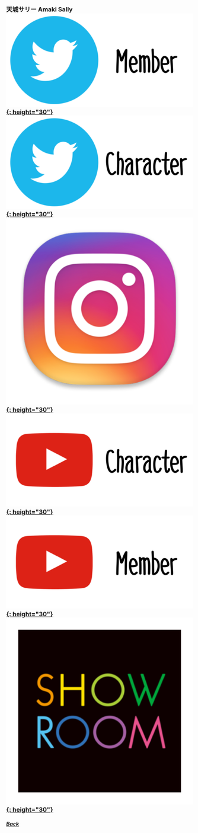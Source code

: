 ### 天城サリー Amaki Sally [![twitter_@sally_amaki](../../../Img/Icon_Twitter_Mem.PNG){: height="30"}](https://twitter.com/sally_amaki) [![twitter_@_fujimasakura](../../../Img/Icon_Twitter_Char.PNG){: height="30"}](https://twitter.com/_fujimasakura) [![instagram_@sallyamaki](../../../Img/Icon_Instagram.PNG){: height="30"}](https://www.instagram.com/sallyamaki/) [![youtube](../../../Img/Icon_Youtube_Char.PNG){: height="30"}](https://www.youtube.com/channel/UCwalpGCurSDqwSpkAR4h6LA) [![youtube_Mem](../../../Img/Icon_Youtube_Mem.PNG){: height="30"}](https://www.youtube.com/channel/UCi4UjmN8HSi16sAhh_iEb6w) [![showroom_digital_idol_11](../../../Img/Icon_Showroom.PNG){: height="30"}](https://www.showroom-live.com/room/profile?room_id=87754) 
##### [Back](../../../readme.md)
